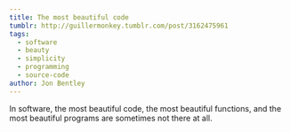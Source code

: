 ```yaml
---
title: The most beautiful code
tumblr: http://guillermonkey.tumblr.com/post/3162475961
tags:
  - software
  - beauty
  - simplicity
  - programming
  - source-code
author: Jon Bentley
---
```


In software, the most beautiful code, the most beautiful functions, and the most beautiful programs are sometimes not there at all.
